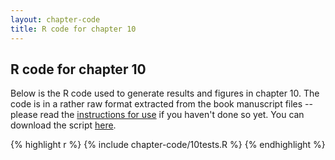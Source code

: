 ```yaml
---
layout: chapter-code
title: R code for chapter 10
---
```


## R code for chapter 10
Below is the R code used to generate results and figures in chapter 10.
The code is in a rather raw format extracted from the book manuscript files -- please read the [instructions for use](../chapter-code.html) if you haven't done so yet.
You can download the script <a href='https://raw.githubusercontent.com/spatstat/book/gh-pages/_includes/chapter-code/10tests.R' target=_blank>here</a>.

{% highlight r %}
{% include chapter-code/10tests.R %}
{% endhighlight %}
